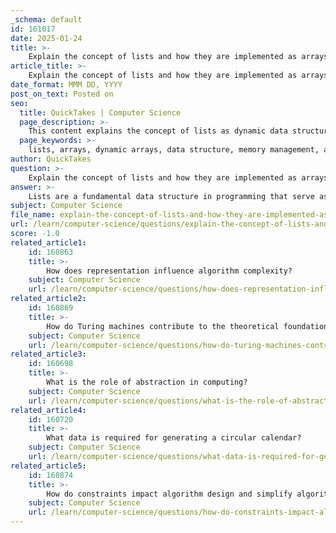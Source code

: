 ```yaml
---
_schema: default
id: 161017
date: 2025-01-24
title: >-
    Explain the concept of lists and how they are implemented as arrays.
article_title: >-
    Explain the concept of lists and how they are implemented as arrays.
date_format: MMM DD, YYYY
post_on_text: Posted on
seo:
  title: QuickTakes | Computer Science
  page_description: >-
    This content explains the concept of lists as dynamic data structures that can be implemented using arrays, detailing their features, advantages, differences from static arrays, and use cases in programming.
  page_keywords: >-
    lists, arrays, dynamic arrays, data structure, memory management, access patterns, implementation, data types, size, programming, performance, collections, flexibility, user data, linked lists
author: QuickTakes
question: >-
    Explain the concept of lists and how they are implemented as arrays.
answer: >-
    Lists are a fundamental data structure in programming that serve as dynamic containers for collections of elements. They are designed to hold a variety of data types, allowing for flexibility in how data is stored and manipulated. Unlike arrays, which have a fixed size, lists can grow and shrink as needed during the execution of a program. This adaptability makes lists particularly useful for tasks that involve frequent additions or removals of elements.\n\n### Implementation of Lists as Arrays\n\nIn many programming languages, lists can be implemented using arrays, specifically dynamic arrays. Here’s how this works:\n\n1. **Dynamic Arrays**: A dynamic array is an array that can resize itself when elements are added or removed. When the array reaches its capacity, a new larger array is created, and the existing elements are copied over. This allows lists to maintain their dynamic nature while leveraging the efficiency of array storage.\n\n2. **Memory Management**: When implementing lists as arrays, memory management becomes crucial. The dynamic array typically allocates more space than currently needed to accommodate future growth, which minimizes the number of times resizing is necessary. This approach helps maintain performance, as resizing can be an expensive operation.\n\n3. **Access Patterns**: Arrays allow for both direct and sequential access to elements. This means that you can access any element in the array using its index in constant time, $O(1)$. In contrast, lists implemented as linked lists (another common implementation) allow only sequential access, which can lead to slower performance for certain operations.\n\n4. **Use Cases**: Lists implemented as arrays are particularly useful in scenarios where the number of elements is known to vary but remains within a reasonable range. They are commonly used for storing user data, maintaining collections, and handling dynamic datasets.\n\n### Differences Between Lists and Arrays\n\nWhile lists and arrays share similarities, they have key differences:\n\n- **Data Types**: Arrays typically store elements of the same data type, which allows for efficient processing. Lists, on the other hand, can store elements of different data types, making them more versatile.\n\n- **Size**: Arrays have a fixed size, while lists can dynamically change their size. This flexibility is one of the main advantages of using lists.\n\n- **Access Methods**: Arrays allow for both direct and sequential access, while lists (especially when implemented as linked lists) primarily support sequential access.\n\n### Conclusion\n\nIn summary, lists are a versatile and dynamic data structure that can be implemented using arrays, particularly dynamic arrays. This implementation allows for efficient storage and manipulation of collections of elements, making lists a powerful tool in programming. Understanding the differences between lists and arrays is essential for selecting the appropriate data structure for a given task.
subject: Computer Science
file_name: explain-the-concept-of-lists-and-how-they-are-implemented-as-arrays.md
url: /learn/computer-science/questions/explain-the-concept-of-lists-and-how-they-are-implemented-as-arrays
score: -1.0
related_article1:
    id: 160863
    title: >-
        How does representation influence algorithm complexity?
    subject: Computer Science
    url: /learn/computer-science/questions/how-does-representation-influence-algorithm-complexity
related_article2:
    id: 160869
    title: >-
        How do Turing machines contribute to the theoretical foundations of computability?
    subject: Computer Science
    url: /learn/computer-science/questions/how-do-turing-machines-contribute-to-the-theoretical-foundations-of-computability
related_article3:
    id: 160698
    title: >-
        What is the role of abstraction in computing?
    subject: Computer Science
    url: /learn/computer-science/questions/what-is-the-role-of-abstraction-in-computing
related_article4:
    id: 160720
    title: >-
        What data is required for generating a circular calendar?
    subject: Computer Science
    url: /learn/computer-science/questions/what-data-is-required-for-generating-a-circular-calendar
related_article5:
    id: 160874
    title: >-
        How do constraints impact algorithm design and simplify algorithms?
    subject: Computer Science
    url: /learn/computer-science/questions/how-do-constraints-impact-algorithm-design-and-simplify-algorithms
---
```


&nbsp;